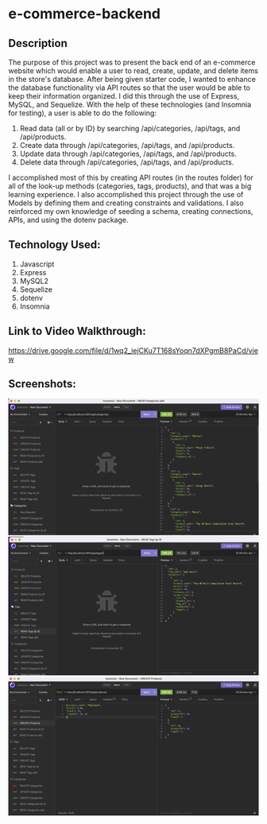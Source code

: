 # e-commerce-backend

## Description

The purpose of this project was to present the back end of an e-commerce website which would enable a user to read, create, update, and delete items in the store's database. After being given starter code, I wanted to enhance the database functionality via API routes so that the user would be able to keep their information organized. I did this through the use of Express, MySQL, and Sequelize. With the help of these technologies (and Insomnia for testing), a user is able to do the following:

1. Read data (all or by ID) by searching /api/categories, /api/tags, and /api/products.
2. Create data through /api/categories, /api/tags, and /api/products.
3. Update data through /api/categories, /api/tags, and /api/products.
4. Delete data through /api/categories, /api/tags, and /api/products.

I accomplished most of this by creating API routes (in the routes folder) for all of the look-up methods (categories, tags, products), and that was a big learning experience. I also accomplished this project through the use of Models by defining them and creating constraints and validations. I also reinforced my own knowledge of seeding a schema, creating connections, APIs, and using the dotenv package.

## Technology Used:

1. Javascript
2. Express
3. MySQL2
4. Sequelize
5. dotenv
6. Insomnia

## Link to Video Walkthrough:
https://drive.google.com/file/d/1wq2_iejCKu7T168sYoqn7dXPgmB8PaCd/view

## Screenshots:
![](/images/insomnia1.png)
![](/images/insomnia2.png)
![](/images/insomnia3.png)